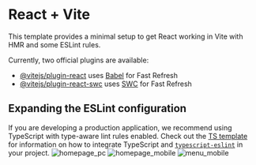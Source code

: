 # React + Vite

This template provides a minimal setup to get React working in Vite with HMR and some ESLint rules.

Currently, two official plugins are available:

- [@vitejs/plugin-react](https://github.com/vitejs/vite-plugin-react/blob/main/packages/plugin-react) uses [Babel](https://babeljs.io/) for Fast Refresh
- [@vitejs/plugin-react-swc](https://github.com/vitejs/vite-plugin-react/blob/main/packages/plugin-react-swc) uses [SWC](https://swc.rs/) for Fast Refresh

## Expanding the ESLint configuration

If you are developing a production application, we recommend using TypeScript with type-aware lint rules enabled. Check out the [TS template](https://github.com/vitejs/vite/tree/main/packages/create-vite/template-react-ts) for information on how to integrate TypeScript and [`typescript-eslint`](https://typescript-eslint.io) in your project.
![homepage_pc](https://github.com/user-attachments/assets/e1da1d08-3946-4399-ba61-0bc4f45b9e77)
![homepage_mobile](https://github.com/user-attachments/assets/74c673b4-d00a-42b6-bce6-604780dcd3fd)
![menu_mobile](https://github.com/user-attachments/assets/90fd1f5c-c41f-40ee-9eb1-fb0824075533)
